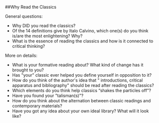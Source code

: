##Why Read the Classics

General questions:
- Why DID you read the classics?
- Of the 14 definitions give by Italo Calvino, which one(s) do you think is/are the most enlightening? Why?
- What is the essence of reading the classics and how is it connected to critical thinking?

More on details:
- What is your formative reading about? What kind of change has it brought to you?
- Has "your" classic ever helped you define yourself in opposition to it?
- How do you think of the author's idea that " introductions, critical apparatus and bibliography" should be read after reading the classics?
- Which elements do you think help classics “shakes the particles off”?
- Have you found your "talisman(s)"?
- How do you think about the alternation between classic readings and contemporary materials?
- Have you got any idea about your own ideal library?  What will it look like?
